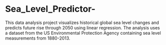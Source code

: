 # Sea_Level_Predictor-
This data analysis project visualizes historical global sea level changes and predicts future rise through 2050 using linear regression. The analysis uses a dataset from the US Environmental Protection Agency containing sea level measurements from 1880-2013.   
